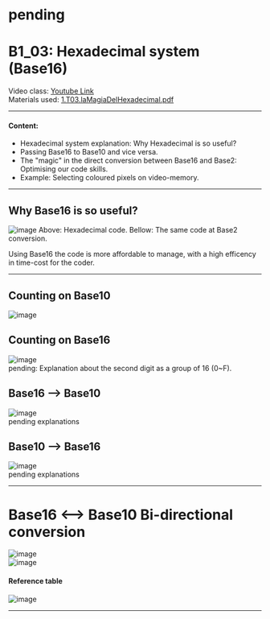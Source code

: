# pending

# B1_03: Hexadecimal system (Base16)
Video class: [Youtube Link](https://youtu.be/69aj0Vs8D8c)  
Materials used: [ 1.T03.laMagiaDelHexadecimal.pdf ](https://github.com/alexandrglm/elearning_tools/blob/9fbf9fd84dfc8a0c79fb6fee964eee4361816353/z80asmmooc/contents/Course/MODULE_1%3ASprite_in_machine_Code/B01_THEORY/B01_materials/1.T03.laMagiaDelHexadecimal.pdf)
***

#### Content:  
- Hexadecimal system explanation: Why Hexadecimal is so useful?  
- Passing Base16 to Base10 and vice versa.  
- The "magic" in the direct conversion between Base16 and Base2: Optimising our code skills.  
- Example: Selecting coloured pixels on video-memory.    
***

## Why Base16 is so useful?
![image](https://github.com/user-attachments/assets/a5bdb494-fc05-4a46-a45d-8679a293d961)
Above: Hexadecimal code.
Bellow: The same code at Base2 conversion.

Using Base16 the code is more affordable to manage, with a high efficency in time-cost for the coder.
***
## Counting on Base10
![image](https://github.com/user-attachments/assets/5ca857dd-7753-4fe9-9911-acffeb9e32cf)  

## Counting on Base16
![image](https://github.com/user-attachments/assets/8606e252-48e7-4537-bbd6-9be4b96912d4)  
pending: Explanation about the second digit as a group of 16 (0~F).  

## Base16 --> Base10
![image](https://github.com/user-attachments/assets/25a3b7e0-eb89-4e0f-a7d9-701734fa19f9)  
pending explanations  

## Base10 --> Base16
![image](https://github.com/user-attachments/assets/d97bf3f8-9558-466e-b31d-2a2a02386286)  
pending explanations  
***
# Base16 <--> Base10 Bi-directional conversion
![image](https://github.com/user-attachments/assets/67f91461-c863-4d5d-a38e-d45ef47be6e1)  
![image](https://github.com/user-attachments/assets/acb60b9e-bc78-4c35-be1e-5d117a93ae26)
#### Reference table
![image](https://github.com/user-attachments/assets/b190e5e5-415b-44b1-84e9-a0ed7dcb700b)
***






